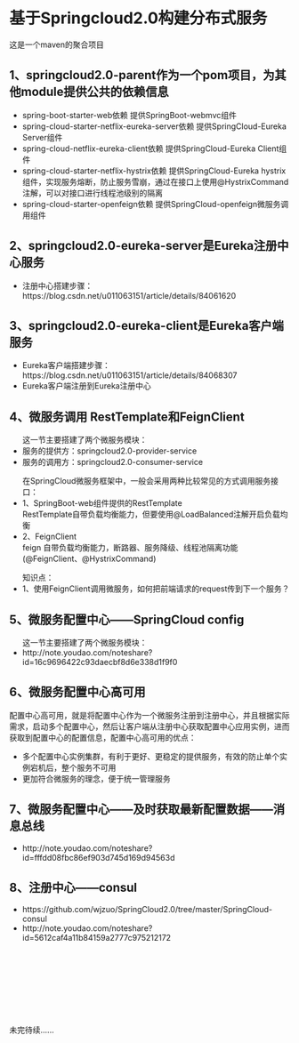 # 基于Springcloud2.0构建分布式服务
<p>这是一个maven的聚合项目</p>
<h2>1、springcloud2.0-parent作为一个pom项目，为其他module提供公共的依赖信息</h2>
<ul>
  <li>spring-boot-starter-web依赖 提供SpringBoot-webmvc组件</li> 
  <li>spring-cloud-starter-netflix-eureka-server依赖 提供SpringCloud-Eureka Server组件</li> 
  <li>spring-cloud-netflix-eureka-client依赖 提供SpringCloud-Eureka Client组件</li> 
  <li>spring-cloud-starter-netflix-hystrix依赖 提供SpringCloud-Eureka hystrix组件，实现服务熔断，防止服务雪崩，通过在接口上使用@HystrixCommand注解，可以对接口进行线程池级别的隔离</li> 
  <li>spring-cloud-starter-openfeign依赖 提供SpringCloud-openfeign微服务调用组件</li> 
</ul>
<h2>2、springcloud2.0-eureka-server是Eureka注册中心服务</h2>
<ul>
<li>注册中心搭建步骤：https://blog.csdn.net/u011063151/article/details/84061620</li>
</ul>
<h2>3、springcloud2.0-eureka-client是Eureka客户端服务</h2>
<ul>
<li>Eureka客户端搭建步骤：https://blog.csdn.net/u011063151/article/details/84068307</li>
<li>Eureka客户端注册到Eureka注册中心</li>
</ul>
<h2>4、微服务调用 RestTemplate和FeignClient</h2>
<ul>这一节主要搭建了两个微服务模块：</br>
  <li>服务的提供方：springcloud2.0-provider-service</li>
  <li>服务的调用方：springcloud2.0-consumer-service</li>
 </ul>
<ul>在SpringCloud微服务框架中，一般会采用两种比较常见的方式调用服务接口：
  <li>1、SpringBoot-web组件提供的RestTemplate </br> RestTemplate自带负载均衡能力，但要使用@LoadBalanced注解开启负载均衡</li> 
  <li>2、FeignClient </br> feign 自带负载均衡能力，断路器、服务降级、线程池隔离功能 (@FeignClient、@HystrixCommand)</li>
</ul>
<ul>知识点：
  <li>1、使用FeignClient调用微服务，如何把前端请求的request传到下一个服务？</li>
</ul>

<h2>5、微服务配置中心——SpringCloud config</h2>
<ul>这一节主要搭建了两个微服务模块：</br>
  <li>http://note.youdao.com/noteshare?id=16c9696422c93daecbf8d6e338d1f9f0</li>
</ul>

<h2>6、微服务配置中心高可用</h2>
<p>配置中心高可用，就是将配置中心作为一个微服务注册到注册中心，并且根据实际需求，启动多个配置中心，然后让客户端从注册中心获取配置中心应用实例，进而获取到配置中心的配置信息，配置中心高可用的优点：</p>
<ul>
  <li>多个配置中心实例集群，有利于更好、更稳定的提供服务，有效的防止单个实例宕机后，整个服务不可用</li>
  <li>更加符合微服务的理念，便于统一管理服务</li>
</ul>

<h2>7、微服务配置中心——及时获取最新配置数据——消息总线</h2>
<ul>
  <li>http://note.youdao.com/noteshare?id=fffdd08fbc86ef903d745d169d94563d</li>
</ul>
  
<h2>8、注册中心——consul</h2>
<ul>
  <li>https://github.com/wjzuo/SpringCloud2.0/tree/master/SpringCloud-consul</li>
  <li>http://note.youdao.com/noteshare?id=5612caf4a11b84159a2777c975212172</li>
</ul>
  
  
  
  
  
  
  
  
  
  
  
  
  
 </br> </br> </br> </br> </br> </br> </br> 
<p>未完待续......</p>
